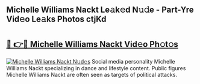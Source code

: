 ## Michelle Williams Nackt Le𝚊k𝚎d N𝚞𝚍e - Part-Yre Vid𝚎o Le𝚊ks Photos ctjKd

# <h2><a href="http://fb9bzpe.evod.top/?m=Michelle+Williams+Nackt">🔗 👉🔴 Michelle Williams Nackt Vid𝚎o Ph𝚘t𝚘s</a></h2>

[![Michelle Williams Nackt N𝚞d𝚎s](https://i.imgur.com/8V9OHl7.gif)](http://fb9bzpe.evod.top/?m=Michelle+Williams+Nackt)
Social media personality Michelle Williams Nackt specializing in dance and lifestyle content. Public figures Michelle Williams Nackt are often seen as targets of political attacks. 
